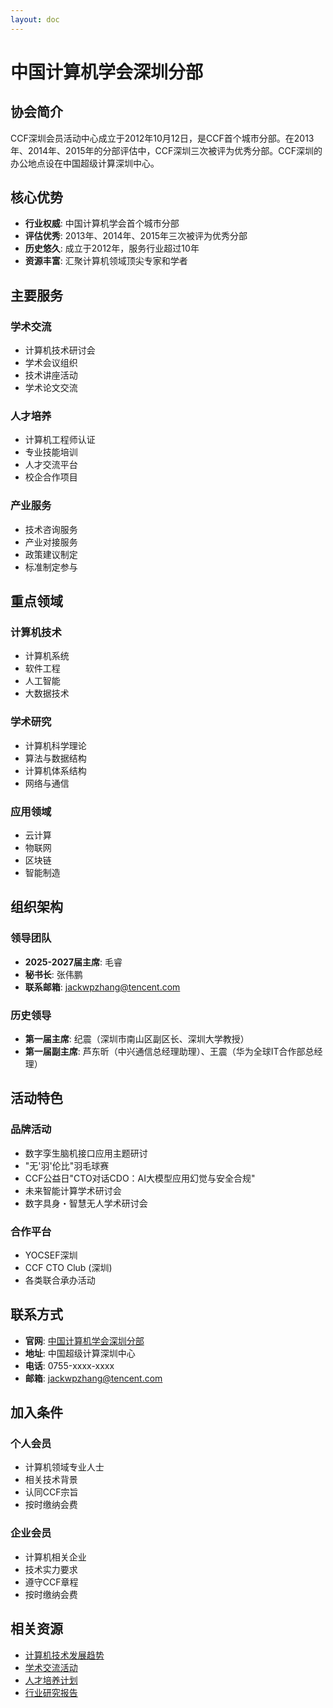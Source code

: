 ```yaml
---
layout: doc
---
```


# 中国计算机学会深圳分部

## 协会简介

CCF深圳会员活动中心成立于2012年10月12日，是CCF首个城市分部。在2013年、2014年、2015年的分部评估中，CCF深圳三次被评为优秀分部。CCF深圳的办公地点设在中国超级计算深圳中心。

## 核心优势

- **行业权威**: 中国计算机学会首个城市分部
- **评估优秀**: 2013年、2014年、2015年三次被评为优秀分部
- **历史悠久**: 成立于2012年，服务行业超过10年
- **资源丰富**: 汇聚计算机领域顶尖专家和学者

## 主要服务

### 学术交流
- 计算机技术研讨会
- 学术会议组织
- 技术讲座活动
- 学术论文交流

### 人才培养
- 计算机工程师认证
- 专业技能培训
- 人才交流平台
- 校企合作项目

### 产业服务
- 技术咨询服务
- 产业对接服务
- 政策建议制定
- 标准制定参与

## 重点领域

### 计算机技术
- 计算机系统
- 软件工程
- 人工智能
- 大数据技术

### 学术研究
- 计算机科学理论
- 算法与数据结构
- 计算机体系结构
- 网络与通信

### 应用领域
- 云计算
- 物联网
- 区块链
- 智能制造

## 组织架构

### 领导团队
- **2025-2027届主席**: 毛睿
- **秘书长**: 张伟鹏
- **联系邮箱**: jackwpzhang@tencent.com

### 历史领导
- **第一届主席**: 纪震（深圳市南山区副区长、深圳大学教授）
- **第一届副主席**: 芦东昕（中兴通信总经理助理）、王震（华为全球IT合作部总经理）

## 活动特色

### 品牌活动
- 数字孪生脑机接口应用主题研讨
- "无'羽'伦比"羽毛球赛
- CCF公益日"CTO对话CDO：AI大模型应用幻觉与安全合规"
- 未来智能计算学术研讨会
- 数字具身・智慧无人学术研讨会

### 合作平台
- YOCSEF深圳
- CCF CTO Club (深圳)
- 各类联合承办活动

## 联系方式

- **官网**: [中国计算机学会深圳分部](https://www.ccf.org.cn)
- **地址**: 中国超级计算深圳中心
- **电话**: 0755-xxxx-xxxx
- **邮箱**: jackwpzhang@tencent.com

## 加入条件

### 个人会员
- 计算机领域专业人士
- 相关技术背景
- 认同CCF宗旨
- 按时缴纳会费

### 企业会员
- 计算机相关企业
- 技术实力要求
- 遵守CCF章程
- 按时缴纳会费

## 相关资源

- [计算机技术发展趋势](./ccf-trends)
- [学术交流活动](./ccf-events)
- [人才培养计划](./ccf-talent)
- [行业研究报告](./ccf-reports)
